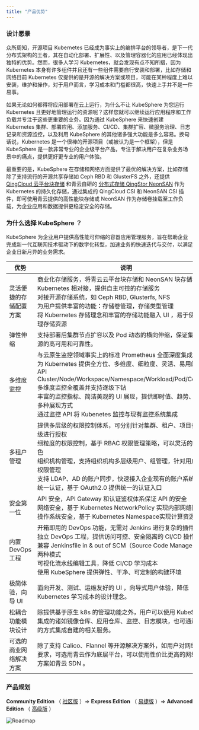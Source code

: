 ```yaml
---
title: "产品优势"
---
```


### 设计愿景

众所周知，开源项目 Kubernetes 已经成为事实上的编排平台的领导者，是下一代分布式架构的王者，其在自动化部署、扩展性、以及管理容器化的应用已经体现出独特的优势。然而，很多人学习 Kubernetes，就会发现有点不知所措，因为 Kubernetes 本身有许多组件并且还有一些组件需要自行安装和部署，比如存储和网络目前 Kubernetes 仅提供的是开源的解决方案或项目，可能在某种程度上难以安装，维护和操作，对于用户而言，学习成本和门槛都很高，快速上手并不是一件易事。

如果无论如何都得将应用部署在云上运行，为什么不让 KubeSphere 为您运行 Kubernetes 且更好地管理运行的资源呢？这样您就可以继续运行应用程序和工作负载并专注于这些更重要的业务。因为通过 KubeSphere 来快速创建 Kubernetes 集群、部署应用、添加服务、CI/CD、集群扩容、微服务治理、日志记录和资源监控，以及利用 KubeSphere 的其他诸多强大功能是多么容易。换句话说，Kubernetes 是一个很棒的开源项目（或被认为是一个框架），但是 KubeSphere 是一款非常专业的企业级平台产品，专注于解决用户在复杂业务场景中的痛点，提供更好更专业的用户体验。

最重要的是，KubeSphere 在存储和网络方面提供了最优的解决方案，比如存储除了支持流行的开源共享存储如 Ceph RBD 和 GlusterFS 之外，还提供 [QingCloud 云平台块存储](https://docs.qingcloud.com/product/storage/volume/) 和青云自研的 [分布式存储 QingStor NeonSAN](https://docs.qingcloud.com/product/storage/volume/super_high_performance_shared_volume/) 作为 Kubernetes 的持久化存储，通过集成的 QingCloud CSI 和 NeonSAN CSI 插件，即可使用青云提供的高性能块存储或 NeonSAN 作为存储卷挂载至工作负载，为企业应用和数据提供更稳定安全的存储。

### 为什么选择 KubeSphere ？

KubeSphere 为企业用户提供高性能可伸缩的容器应用管理服务，旨在帮助企业完成新一代互联网技术驱动下的数字化转型，加速业务的快速迭代与交付，以满足企业日新月异的业务需求。


|优势|说明|
|---|---|
|灵活便捷的存储配置方案| 商业化存储服务，将青云云平台块存储和 NeonSAN 块存储与 Kubernetes 相对接，提供自主可控的存储服务<br>对接开源存储系统，如 Ceph RBD, Glusterfs, NFS<br>为用户提供丰富的功能：存储卷管理，存储类型管理 <br>将 Kubernetes 存储理念和丰富的存储功能融入 UI ，易于使用和管理存储资源|
|弹性伸缩|支持部署后集群节点扩容以及 Pod 动态的横向伸缩，保证集群和资源的高可用和可靠性。|
|多维度监控|与云原生监控领域事实上的标准 Prometheus 全面深度集成<br>为 Kubernetes 提供全方位、多维度、细粒度、灵活、易用的监控 API<br> Cluster/Node/Workspace/Namespace/Workload/Pod/Container 多维度监控全覆盖并支持逐级下钻<br>丰富的监控指标、简洁美观的 UI 展现，提供即时值、趋势、排行等多种展现方式<br>通过监控 API 将 Kubenetes 监控与现有监控系统集成|
|多租户管理|提供多层级的权限控制体系，可分别针对集群、租户、项目多个层级进行授权<br>细粒度的权限控制，基于 RBAC 权限管理策略，可以灵活的制定角色<br>组织机构管理，支持组织机构多层级用户、组管理，针对用户组的权限管理<br>支持 LDAP、AD 的账户同步，快速接入企业现有的账户系统<br>统一认证，基于 OAuth2.0 提供统一的认证入口<br>
|安全第一位|API 安全，API Gateway 和认证鉴权体系保证 API 的安全<br>网络安全，基于 Kubernetes NetworkPolicy 实现内部网络隔离<br>操作系统安全，基于 Kubernetes Namespace实现计算资源隔离|
|内置 DevOps 工程|开箱即用的 DevOps 功能，无需对 Jenkins 进行复杂的插件配置<br>独立 DevOps 工程，提供访问可控、安全隔离的 CI/CD 操作空间<br>兼容 Jenkinsfile in & out of SCM（Source Code Management）两种模式<br>可视化流水线编辑工具，降低 CI/CD 学习成本<br>使用 KubeSphere 提供弹性、干净、可定制的构建环境|
|极简体验，向导 UI|面向开发、测试、运维友好的 UI ，向导式用户体验，降低 Kubernetes 学习成本的设计理念。|
|松耦合功能模块设计| 除提供基于原生 k8s 的管理功能之外，用户可以使用 KubeSphere 集成的诸如镜像仓库、应用仓库、监控、日志模块，也可通过配置的方式集成自建的相关服务。 |
|可选的商业网络解决方案|除了支持 Calico、Flannel 等开源解决方案外，如用户对网络有更高要求，可选用青云作为底层平台，可以使用性价比更高的网络解决方案如青云 SDN 。|

### 产品规划
**Community Edition** （ [社区版](https://kubesphere.qingcloud.com/#category) ）=> **Express Edition** （ [易捷版](https://kubesphere.qingcloud.com/#category) ）=> **Advanced Edition** （ [高级版](https://kubesphere.qingcloud.com/#category) ）

![Roadmap](/roadmap.svg)